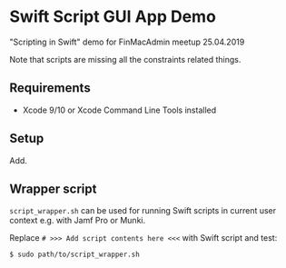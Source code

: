 # Swift Script GUI App Demo

"Scripting in Swift" demo for FinMacAdmin meetup 25.04.2019

Note that scripts are missing all the constraints related things.

## Requirements

* Xcode 9/10 or Xcode Command Line Tools installed

## Setup

Add.

## Wrapper script

`script_wrapper.sh` can be used for running Swift scripts in current user context e.g. with Jamf Pro or Munki.

Replace `# >>> Add script contents here <<<` with Swift script and test:

`$ sudo path/to/script_wrapper.sh`